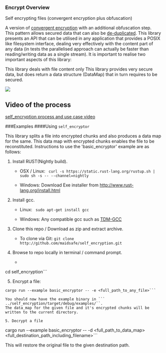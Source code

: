 ### Encrypt Overview

Self encrypting files (convergent encryption plus obfuscation)

A version of [convergent encryption](http://en.wikipedia.org/wiki/Convergent_encryption) with an additional obfuscation step. This pattern allows secured data that can also be [de-duplicated](http://en.wikipedia.org/wiki/Data_deduplication). This library presents an API that can be utilised in any application that provides a POSIX like filesystem interface, dealing very effectively with the content part of any data (in tests the parallelised approach can actually be faster than reading/writing data as a single stream). It is important to realise two important aspects of this library:

This library deals with file content only
This library provides very secure data, but does return a data structure (DataMap) that in turn requires to be secured.

![](https://raw.githubusercontent.com/maidsafe/self_encryption/master/img/self-encryption.png)

## Video of the process
[self_encryption process and use case video](https://www.youtube.com/watch?v=Jnvwv4z17b4)

###Examples
####Using ```self_encryptor```


This library splits a file into encrypted chunks and also produces a data map for the same. This data map with encrypted chunks enables the file to be reconstituted. Instructions to use the 'basic_encryptor' example are as follows:

1. Install RUST(Nightly build).

    * OSX / Linux: ```
curl -s https://static.rust-lang.org/rustup.sh | sudo sh -s -- --channel=nightly```

    * Windows: Download Exe installer from http://www.rust-lang.org/install.html

2. Install gcc.

    * Linux: ```
sudo apt-get install gcc```

    * Windows: Any compatible gcc such as [TDM-GCC](http://tdm-gcc.tdragon.net/download)

3. Clone this repo / Download as zip and extract archive.

    * To clone via Git: ```git clone http://github.com/maidsafe/self_encryption.git```
    
4. Browse to repo locally in terminal / command prompt.
    * ```
cd self_encryption```

5. Encrypt a file:

```
cargo run --example basic_encryptor -- -e <full_path_to_any_file>```

You should now have the example binary in ```
../self_encryption/target/debug/examples/``. 
The data_map for the given file and it's encrypted chunks will be written to the current directory.

5. Decrypt a file
```
cargo run --example basic_encryptor -- -d <full_path_to_data_map> <full_destination_path_including_filename>```

This will restore the original file to the given destination path.



